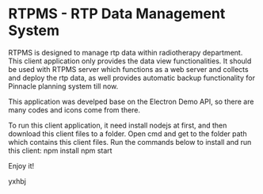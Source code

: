 # RTPMS - RTP Data Management System
RTPMS is designed to manage rtp data within radiotherapy department. This client application only provides the data view functionalities. It should be used with RTPMS server which functions as a web server and collects and deploy the rtp data, as well provides  automatic backup functionality for Pinnacle planning system till now.

This application was develped base on the Electron Demo API, so there are many codes and icons come from there.

To run this client application, it need install nodejs at first, and then download this client files to a folder. Open cmd and get to the folder path which contains this client files. Run the commands below to install and run this client:
npm install
npm start

Enjoy it!

yxhbj